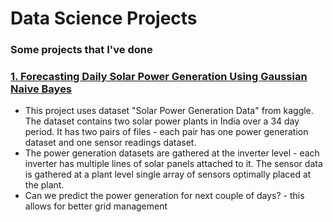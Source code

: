 # Data Science Projects

### Some projects that I've done
### [1. Forecasting Daily Solar Power Generation Using Gaussian Naive Bayes](./solar-power-generation/solar-power-generation.ipynb)
- This project uses dataset "Solar Power Generation Data" from kaggle. The dataset contains two solar power plants in India over a 34 day period. It has two pairs of files - each pair has one power generation dataset and one sensor readings dataset.
- The power generation datasets are gathered at the inverter level - each inverter has multiple lines of solar panels attached to it. The sensor data is gathered at a plant level single array of sensors optimally placed at the plant.
- Can we predict the power generation for next couple of days? - this allows for better grid management
